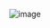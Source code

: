 ![image](https://user-images.githubusercontent.com/63789702/188307243-faf45102-2f8c-4e41-921f-10499f3f05f9.png)

